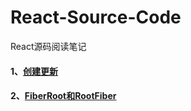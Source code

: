 # React-Source-Code
React源码阅读笔记

#### 1、[创建更新](https://github.com/lz-lee/React-Source-Code/issues/1)

#### 2、[FiberRoot和RootFiber](https://github.com/lz-lee/React-Source-Code/issues/2)

